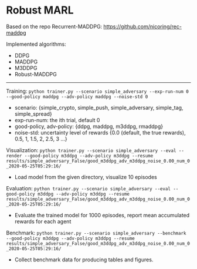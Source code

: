 # Robust MARL

Based on the repo Recurrent-MADDPG: https://github.com/nicoring/rec-maddpg

Implemented algorithms:
* DDPG
* MADDPG
* M3DDPG
* Robust-MADDPG

-----

Training: `python trainer.py --scenario simple_adversary --exp-run-num 0 --good-policy maddpg --adv-policy maddpg --noise-std 0`
- scenario: {simple_crypto, simple_push, simple_adversary, simple_tag, simple_spread}
- exp-run-num: the ith trial, default 0
- good-policy, adv-policy: {ddpg, maddpg, m3ddpg, rmaddpg}
- noise-std: uncertainty level of rewards {0.0 (default, the true rewards), 0.5, 1, 1.5, 2, 2.5, 3 ...}

Visualization: `python trainer.py --scenario simple_adversary --eval --render --good-policy m3ddpg --adv-policy m3ddpg --resume results/simple_adversary_False/good_m3ddpg_adv_m3ddpg_noise_0.00_num_0_2020-05-25T05:29:16/`
- Load model from the given directory, visualize 10 episodes

Evaluation: `python trainer.py --scenario simple_adversary --eval --good-policy m3ddpg --adv-policy m3ddpg --resume results/simple_adversary_False/good_m3ddpg_adv_m3ddpg_noise_0.00_num_0_2020-05-25T05:29:16/`
- Evaluate the trained model for 1000 episodes, report mean accumulated rewards for each agent

Benchmark: `python trainer.py --scenario simple_adversary --benchmark --good-policy m3ddpg --adv-policy m3ddpg --resume results/simple_adversary_False/good_m3ddpg_adv_m3ddpg_noise_0.00_num_0_2020-05-25T05:29:16/`
- Collect benchmark data for producing tables and figures.
